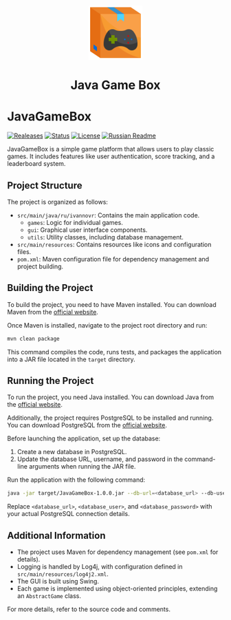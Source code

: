 <p align="center">
  <picture>
    <img alt="Java Game Box icon" src="./src/main/resources/icon.png" width=25% height=25%>
  </picture>
</p>
<h1 align="center">Java Game Box</h1>

# JavaGameBox
[![Realeases](https://img.shields.io/github/v/release/IvanNovR/JavaGameBox.svg)](https://github.com/IvanNovR/JavaGameBox/releases)
[![Status](https://img.shields.io/github/actions/workflow/status/IvanNovR/JavaGameBox/maven.yml.svg)](#)
[![License](https://img.shields.io/badge/license-GPL%20V3-blue.svg?longCache=true)](https://www.gnu.org/licenses/gpl-3.0.en.html)
[![Russian Readme](https://img.shields.io/badge/russian-readme-blue)](/README_RU.md)

JavaGameBox is a simple game platform that allows users to play classic games. It includes features like user authentication, score tracking, and a leaderboard system.

## Project Structure

The project is organized as follows:
- `src/main/java/ru/ivannovr`: Contains the main application code.
    - `games`: Logic for individual games.
    - `gui`: Graphical user interface components.
    - `utils`: Utility classes, including database management.
- `src/main/resources`: Contains resources like icons and configuration files.
- `pom.xml`: Maven configuration file for dependency management and project building.

## Building the Project

To build the project, you need to have Maven installed. You can download Maven from the [official website](https://maven.apache.org/download.cgi).

Once Maven is installed, navigate to the project root directory and run:

```bash
mvn clean package
```

This command compiles the code, runs tests, and packages the application into a JAR file located in the `target` directory.

## Running the Project

To run the project, you need Java installed. You can download Java from the [official website](https://www.java.com/en/download/).

Additionally, the project requires PostgreSQL to be installed and running. You can download PostgreSQL from the [official website](https://www.postgresql.org/download/).

Before launching the application, set up the database:
1. Create a new database in PostgreSQL.
2. Update the database URL, username, and password in the command-line arguments when running the JAR file.

Run the application with the following command:

```bash
java -jar target/JavaGameBox-1.0.0.jar --db-url=<database_url> --db-user=<database_user> --db-password=<database_password>
```

Replace `<database_url>`, `<database_user>`, and `<database_password>` with your actual PostgreSQL connection details.

## Additional Information

- The project uses Maven for dependency management (see `pom.xml` for details).
- Logging is handled by Log4j, with configuration defined in `src/main/resources/log4j2.xml`.
- The GUI is built using Swing.
- Each game is implemented using object-oriented principles, extending an `AbstractGame` class.

For more details, refer to the source code and comments.